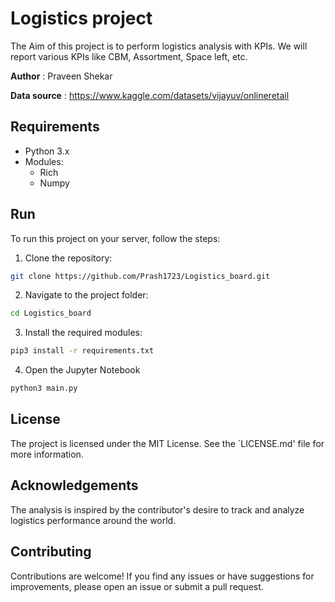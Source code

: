 # Logistics project

The Aim of this project is to perform logistics analysis with KPIs. We will report various KPIs like CBM, Assortment, Space left, etc.

**Author** : Praveen Shekar

**Data source** : https://www.kaggle.com/datasets/vijayuv/onlineretail

## Requirements 

- Python 3.x
- Modules:
    - Rich
    - Numpy

## Run

To run this project on your server, follow the steps:

1. Clone the repository:

```bash
git clone https://github.com/Prash1723/Logistics_board.git
```

2. Navigate to the project folder:

```bash
cd Logistics_board
```

3. Install the required modules:

```bash
pip3 install -r requirements.txt
```

4. Open the Jupyter Notebook

```bash
python3 main.py
```

## License

The project is licensed under the MIT License. See the `LICENSE.md' file for more information.

## Acknowledgements

The analysis is inspired by the contributor's desire to track and analyze logistics performance around the world.

## Contributing

Contributions are welcome! If you find any issues or have suggestions for improvements, please open an issue or submit a pull request.
